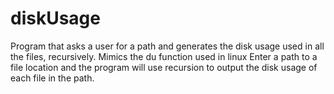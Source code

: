 # diskUsage
Program that asks a user for a path and generates the disk usage used in all the files, recursively. Mimics the du function used in linux 
Enter a path to a file location and the program will use recursion to output the disk usage of each file in the path. 
